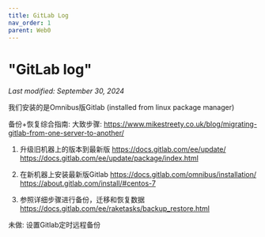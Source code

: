 ```yaml
---
title: GitLab Log
nav_order: 1
parent: Web0
---
```



# "GitLab log"

*Last modified: September 30, 2024*

我们安装的是Omnibus版Gitlab (installed from linux package manager)

备份+恢复综合指南:
大致步骤: https://www.mikestreety.co.uk/blog/migrating-gitlab-from-one-server-to-another/

1. 升级旧机器上的版本到最新版
https://docs.gitlab.com/ee/update/
https://docs.gitlab.com/ee/update/package/index.html

2. 在新机器上安装最新版Gitlab
https://docs.gitlab.com/omnibus/installation/
https://about.gitlab.com/install/#centos-7


3. 参照详细步骤进行备份，迁移和恢复数据
https://docs.gitlab.com/ee/raketasks/backup_restore.html



未做: 设置Gitlab定时远程备份

